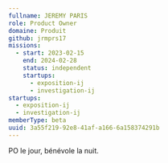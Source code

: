 ```yaml
---
fullname: JEREMY PARIS
role: Product Owner
domaine: Produit
github: jrmprs17
missions:
  - start: 2023-02-15
    end: 2024-02-28
    status: independent
    startups:
      - exposition-ij
      - investigation-ij
startups:
  - exposition-ij
  - investigation-ij
memberType: beta
uuid: 3a55f219-92e8-41af-a166-6a158374291b
---
```

PO le jour, bénévole la nuit.